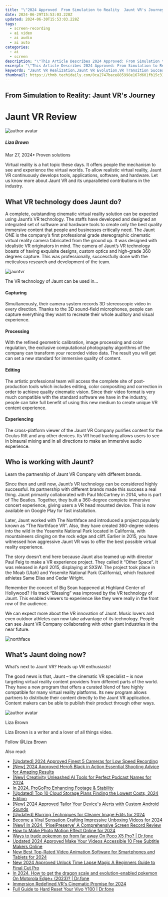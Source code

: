 ```yaml
---
title: "\"2024 Approved  From Simulation to Reality  Jaunt VR's Journey\""
date: 2024-06-29T15:53:03.228Z
updated: 2024-06-30T15:53:03.228Z
tags: 
  - screen-recording
  - ai video
  - ai audio
  - ai auto
categories: 
  - ai
  - screen
description: "\"This Article Describes 2024 Approved: From Simulation to Reality: Jaunt VR's Journey\""
excerpt: "\"This Article Describes 2024 Approved: From Simulation to Reality: Jaunt VR's Journey\""
keywords: "Jaunt VR Realization,Jaunt VR Evolution,VR Transition Success,Jaunt VR Innovation,Jaunt VR Achievement,VR Journey to Reality,Jaunt VR Advancement"
thumbnail: https://thmb.techidaily.com/0ca2747bace885998e167d601fb15c3166c8be683eacac54f4c7c14302087724.jpg
---
```


## From Simulation to Reality: Jaunt VR's Journey

# Jaunt VR Review

![author avatar](https://lh5.googleusercontent.com/-AIMmjowaFs4/AAAAAAAAAAI/AAAAAAAAABc/Y5UmwDaI7HU/s250-c-k/photo.jpg)

##### Liza Brown

 Mar 27, 2024• Proven solutions

 Virtual reality is a hot topic these days. It offers people the mechanism to see and experience the virtual worlds. To allow realistic virtual reality, Jaunt VR continuously develops tools, applications, software, and hardware. Let us know more about Jaunt VR and its unparalleled contributions in the industry.

## What VR technology does Jaunt do?

 A complete, outstanding cinematic virtual reality solution can be expected using Jaunt’s VR technology. The staffs have developed and designed an integrated set of software and hardware tools to create only the best quality immersive content that people and businesses critically need. The Jaunt ONE is the company’s first professional grade stereographic cinematic virtual reality camera fabricated from the ground up. It was designed with idealistic VR originators in mind. The camera of Jaunt’s VR technology boasts of having exquisite designs, custom optics and high-grade 360 degrees capture. This was professionally, successfully done with the meticulous research and development of the team.

![jauntvr](https://images.wondershare.com/filmora/resource/jauntvr.jpg
  )

 The VR technology of Jaunt can be used in…

#### Capturing

 Simultaneously, their camera system records 3D stereoscopic video in every direction. Thanks to the 3D sound-field microphones, people can capture everything they want to recreate their whole auditory and visual experience.

#### Processing

 With the refined geometric calibration, image processing and color regulation, the exclusive computational photography algorithms of the company can transform your recorded video data. The result you will get can set a new standard for immersive quality of content.

#### Editing

 The artistic professional team will access the complete site of post-production tools which includes editing, color compositing and correction in order to achieve quality cinematic vision. Since their video format is very much compatible with the standard software we have in the industry, people can take full benefit of using this new medium to create unique VR content experience.

#### Experiencing

 The cross-platform viewer of the Jaunt VR Company purifies content for the Oculus Rift and any other devices. Its VR head tracking allows users to see in binaural mixing and in all directions to make an immersive audio experience.

## Who is working with Jaunt?

 Learn the partnership of Jaunt VR Company with different brands.

 Since then and until now, Jaunt’s VR technology can be considered highly successful. Its partnership with different brands made this success a real thing. Jaunt primarily collaborated with Paul McCartney in 2014, who is part of The Beatles. Together, they built a 360-degree complete immersive concert experience, giving users a VR head mounted device. This is now available on Google Play for fast installation.

 Later, Jaunt worked with The Northface and introduced a project popularly known as “The Northface VR”. Also, they have created 360-degree videos into the wild in the Yosemite National Park located in California, with mountaineers clinging on the rock edge and cliff. Earlier in 2015, you have witnessed how aggressive Jaunt VR was to offer the best possible virtual reality experience.

 The story doesn’t end here because Jaunt also teamed up with director Paul Feig to make a VR experience project. They called it “Other Space”. It was released in April 2015, displaying at SXSW. The project took place in the Moab (Utah) and Yosemite National Park (California), which featured athletes Same Elias and Cedar Wright.

 Remember the concert of Big Sean happened at Highland Center of Hollywood? His track “Blessing” was improved by the VR technology of Jaunt. This enabled viewers to experience like they were really in the front row of the audience.

 We can expect more about the VR innovation of Jaunt. Music lovers and even outdoor athletes can now take advantage of its technology. People can see Jaunt VR Company collaborating with other giant industries in the near future.

![northface]( https://images.wondershare.com/filmora/resource/northface.jpg
 )

## What’s Jaunt doing now?

 What’s next to Jaunt VR? Heads up VR enthusiasts!

 The good news is that, Jaunt – the cinematic VR specialist – is now targeting virtual reality content providers from different parts of the world. They have a new program that offers a curated blend of fare highly compatible for many virtual reality platforms. Its new program allows partners to distribute their content directly to the Jaunt VR application. Content makers can be able to publish their product through other ways.

![author avatar](https://lh5.googleusercontent.com/-AIMmjowaFs4/AAAAAAAAAAI/AAAAAAAAABc/Y5UmwDaI7HU/s250-c-k/photo.jpg)

Liza Brown

Liza Brown is a writer and a lover of all things video.

Follow @Liza Brown


<ins class="adsbygoogle"
     style="display:block"
     data-ad-format="autorelaxed"
     data-ad-client="ca-pub-7571918770474297"
     data-ad-slot="1223367746"></ins>



<ins class="adsbygoogle"
     style="display:block"
     data-ad-client="ca-pub-7571918770474297"
     data-ad-slot="8358498916"
     data-ad-format="auto"
     data-full-width-responsive="true"></ins>


<span class="atpl-alsoreadstyle">Also read:</span>
<div><ul>
<li><a href="https://fox-glue.techidaily.com/updated-2024-approved-finest-5-cameras-for-low-speed-recording/"><u>[Updated] 2024 Approved  Finest 5 Cameras for Low Speed Recording</u></a></li>
<li><a href="https://fox-glue.techidaily.com/new-2024-approved-hero5-black-in-action-essential-shooting-advice-for-amazing-results/"><u>[New] 2024 Approved  Hero5 Black in Action  Essential Shooting Advice for Amazing Results</u></a></li>
<li><a href="https://fox-glue.techidaily.com/new-creativity-unleashed-ai-tools-for-perfect-podcast-names-for-2024/"><u>[New] Creativity Unleashed  AI Tools for Perfect Podcast Names for 2024</u></a></li>
<li><a href="https://fox-glue.techidaily.com/in-2024-progopro-enhancing-footage-and-stability/"><u>In 2024, ProGoPro  Enhancing Footage & Stability</u></a></li>
<li><a href="https://fox-glue.techidaily.com/updated-top-10-cloud-storage-plans-finding-the-lowest-costs-2024-edition/"><u>[Updated] Top 10 Cloud Storage Plans  Finding the Lowest Costs, 2024 Edition</u></a></li>
<li><a href="https://fox-glue.techidaily.com/new-2024-approved-tailor-your-devices-alerts-with-custom-android-sounds/"><u>[New] 2024 Approved  Tailor Your Device's Alerts with Custom Android Sounds</u></a></li>
<li><a href="https://fox-glue.techidaily.com/updated-blurring-techniques-for-cleaner-image-edits-for-2024/"><u>[Updated] Blurring Techniques for Cleaner Image Edits for 2024</u></a></li>
<li><a href="https://fox-glue.techidaily.com/become-a-viral-sensation-crafting-impressive-unboxing-videos-for-2024/"><u>Become a Viral Sensation  Crafting Impressive Unboxing Videos for 2024</u></a></li>
<li><a href="https://screen-recording.techidaily.com/new-in-2024-pixelpreserve-a-comprehensive-screen-record-review/"><u>[New] In 2024, 'PixelPreserve'  A Comprehensive Screen Record Review</u></a></li>
<li><a href="https://animation-videos.techidaily.com/how-to-make-photo-motion-effect-online-for-2024/"><u>How to Make Photo Motion Effect Online for 2024</u></a></li>
<li><a href="https://pokemon-go-android.techidaily.com/ways-to-trade-pokemon-go-from-far-away-on-poco-x5-pro-drfone-by-drfone-virtual-android/"><u>Ways to trade pokemon go from far away On Poco X5 Pro? | Dr.fone</u></a></li>
<li><a href="https://ai-video-apps.techidaily.com/updated-2024-approved-make-your-videos-accessible-10-free-subtitle-makers-online/"><u>Updated 2024 Approved Make Your Videos Accessible 10 Free Subtitle Makers Online</u></a></li>
<li><a href="https://ai-video-apps.techidaily.com/new-best-top-rated-video-animation-software-for-smartphones-and-tablets-for-2024/"><u>New Best Top-Rated Video Animation Software for Smartphones and Tablets for 2024</u></a></li>
<li><a href="https://ai-video-tools.techidaily.com/new-2024-approved-unlock-time-lapse-magic-a-beginners-guide-to-final-cut-pro/"><u>New 2024 Approved Unlock Time Lapse Magic A Beginners Guide to Final Cut Pro</u></a></li>
<li><a href="https://android-pokemon-go.techidaily.com/in-2024-how-to-get-the-dragon-scale-and-evolution-enabled-pokemon-on-motorola-edgeplus-2023-drfone-by-drfone-virtual-android/"><u>In 2024, How to get the dragon scale and evolution-enabled pokemon On Motorola Edge+ (2023)? | Dr.fone</u></a></li>
<li><a href="https://fox-links.techidaily.com/immersion-redefined-vrs-cinematic-promise-for-2024/"><u>Immersion Redefined  VR's Cinematic Promise for 2024</u></a></li>
<li><a href="https://techidaily.com/full-guide-to-hard-reset-your-vivo-y100-drfone-by-drfone-reset-android-reset-android/"><u>Full Guide to Hard Reset Your Vivo Y100 | Dr.fone</u></a></li>
</ul></div>
